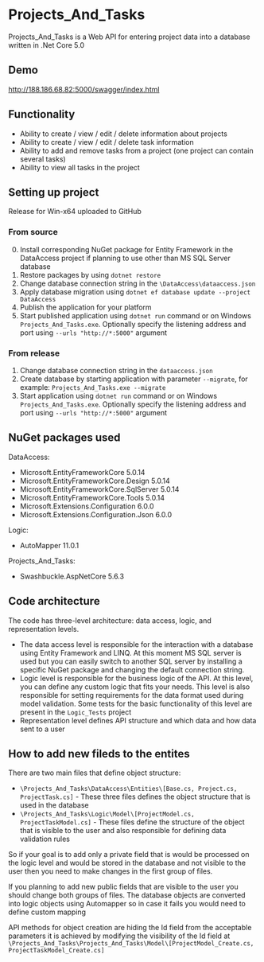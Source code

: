 # Projects_And_Tasks
Projects_And_Tasks is a Web API for entering project data into a database written in .Net Core 5.0
## Demo
http://188.186.68.82:5000/swagger/index.html
## Functionality
* Ability to create / view / edit / delete information about projects
* Ability to create / view / edit / delete task information
* Ability to add and remove tasks from a project (one project can contain several tasks)
* Ability to view all tasks in the project

## Setting up project
Release for Win-x64 uploaded to GitHub
### From source
0. Install corresponding NuGet package for Entity Framework in the DataAccess project if planning to use other than MS SQL Server database
1. Restore packages by using `dotnet restore`
2. Change database connection string in the `\DataAccess\dataaccess.json`
3. Apply database migration using `dotnet ef database update --project DataAccess`
4. Publish the application for your platform
5. Start published application using `dotnet run` command or on Windows `Projects_And_Tasks.exe`. Optionally specify the listening address and port using `--urls "http://*:5000"` argument
### From release
1. Change database connection string in the `dataaccess.json`
2. Create database by starting application with parameter `--migrate`, for example: `Projects_And_Tasks.exe --migrate`
3. Start application using `dotnet run` command or on Windows `Projects_And_Tasks.exe`. Optionally specify the listening address and port using `--urls "http://*:5000"` argument
## NuGet packages used
DataAccess:
* Microsoft.EntityFrameworkCore 5.0.14
* Microsoft.EntityFrameworkCore.Design 5.0.14
* Microsoft.EntityFrameworkCore.SqlServer 5.0.14
* Microsoft.EntityFrameworkCore.Tools 5.0.14
* Microsoft.Extensions.Configuration 6.0.0
* Microsoft.Extensions.Configuration.Json 6.0.0

Logic:

* AutoMapper 11.0.1

Projects_And_Tasks:

* Swashbuckle.AspNetCore 5.6.3
## Code architecture
The code has three-level architecture: data access, logic, and representation levels.
* The data access level is responsible for the interaction with a database using Entity Framework and LINQ. At this moment MS SQL server is used but you can easily switch to another SQL server by installing a specific NuGet package and changing the default connection string.
* Logic level is responsible for the business logic of the API. At this level, you can define any custom logic that fits your needs. This level is also responsible for setting requirements for the data format used during model validation. Some tests for the basic functionality of this level are present in the `Logic_Tests` project
* Representation level defines API structure and which data and how data sent to a user
## How to add new fileds to the entites
There are two main files that define object structure:
* `\Projects_And_Tasks\DataAccess\Entities\[Base.cs, Project.cs, ProjectTask.cs]` - These three files defines the object structure that is used in the database
* `\Projects_And_Tasks\Logic\Model\[ProjectModel.cs, ProjectTaskModel.cs]` - These files define the structure of the object that is visible to the user and also responsible for defining data validation rules

So if your goal is to add only a private field that is would be processed on the logic level and would be stored in the database and not visible to the user then you need to make changes in the first group of files.

If you planning to add new public fields that are visible to the user you should change both groups of files. The database objects are converted into logic objects using Automapper so in case it fails you would need to define custom mapping

API methods for object creation are hiding the Id field from the acceptable parameters it is achieved by modifying the visibility of the Id field at `\Projects_And_Tasks\Projects_And_Tasks\Model\[ProjectModel_Create.cs, ProjectTaskModel_Create.cs]`
